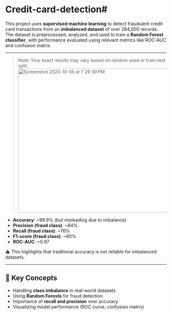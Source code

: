 # Credit-card-detection#

This project uses **supervised machine learning** to detect fraudulent credit card transactions from an **imbalanced dataset** of over 284,000 records. The dataset is preprocessed, analyzed, and used to train a **Random Forest classifier**, with performance evaluated using relevant metrics like ROC-AUC and confusion matrix.

---

> Note: Your exact results may vary based on random seed or train-test split.
> <img width="861" height="450" alt="Screenshot 2025-10-05 at 7 29 39 PM" src="https://github.com/user-attachments/assets/0be3a906-c7b0-4efe-a99c-c22b04124439" />


- **Accuracy**: ~99.9% (but misleading due to imbalance)
- **Precision (fraud class)**: ~84%
- **Recall (fraud class)**: ~76%
- **F1-score (fraud class)**: ~80%
- **ROC-AUC**: ~0.97

⚠️ This highlights that traditional accuracy is not reliable for imbalanced datasets.

---

## 📌 Key Concepts

- Handling **class imbalance** in real-world datasets
- Using **Random Forests** for fraud detection
- Importance of **recall and precision** over accuracy
- Visualizing model performance (ROC curve, confusion matrix)

